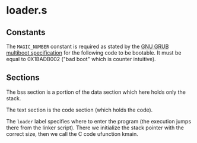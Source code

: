 # loader.s

## Constants

The `MAGIC_NUMBER` constant is required as stated by the [GNU GRUB multiboot specification](https://www.gnu.org/software/grub/manual/multiboot/multiboot.html) for the following code to be bootable. It must be equal to 0X1BADB002 ("bad boot" which is counter intuitive).

## Sections 

The bss section is a portion of the data section which here holds only the stack.

The text section is the code section (which holds the code).

The `loader` label specifies where to enter the program (the execution jumps there from the linker script). There we initialize the stack pointer with the correct size, then we call the C code ufunction kmain. 

